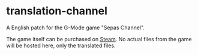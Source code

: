# translation-channel
A English patch for the G-Mode game "Sepas Channel".

The game itself can be purchased on [Steam](https://store.steampowered.com/app/1671220/GMODE28/). No actual files from the game will be hosted here, only the translated files.
